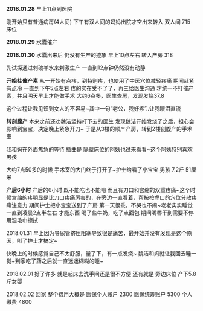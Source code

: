 **2018.01.28** 早上11点到医院

刚开始只有普通病房(4人间) 下午有双人间的妈妈出院才空出来转入 双人间 715 床位

**2018.01.29**
水囊催产

**2018.01.30**
水囊出来后 仍没有生产的迹象
早上10点左右 转入产房 318

先试探通过刺破羊水来刺激生产 一直到12点钟仍然没有动静

**开始挂催产素**
从一开始有点疼，到特别疼，也使用了中医穴位减轻疼痛
期间赶紧有点冷
一直到下午5点左右 疼的实在受不了了，再三给医生沟通 才统一不打催产素，并且明天早上才能做手术
大约6点多，医生查房，发现发烧37.8

这个过程让我见识到女人的不容易~其中一句“老公，我好疼”..让我眼泪直流

**转剖腹产**
本来之前还劝魏洁坚持打下去的医生 发现魏洁开始发烧了之后，担心会影响到宝宝，决定晚上紧急开刀~ 于是从3楼的顺产产房，转到2楼剖腹产的手术室

我和妈在外面焦急的等待 插曲是 隔壁床位的阿姨也过来看看~这个阿姨特别喜欢男孩

大约7点50多的时候 手术室的大门终于打开了~护士给看了小宝宝 男孩 7.2斤 51厘米

**产后6小时**
产后的6小时 既不能吃也不能喝 而且有刀口和宫缩的双重疼痛~这个时候宫缩的疼明显是比刀口疼痛厉害的，在旁边一直看着，帮按按虎口的穴位分散疼痛注意力  期间护士把小宝宝送到了产房  第一天很乖，不哭也不闹~老老实实睡觉
一直到凌晨2点半左右 才能东西 喝了些牛奶，吃了点面包 期间嘴唇干到需要不停用湿毛巾擦拭

2018.01.31
早上因为导尿管挤压阻塞导致很是痛苦，最开始并没有发现是这个原因，叫了护士才搞定~

快晚上的时候感觉自己不太舒服，量了下，有一点发烧~
魏洁和妈就让我回去睡一觉~到家吃了药之后就一直迷迷糊糊的睡~

2018.02.01
好了许多  就是起床去洗手间还是很不方便 还有就是 旁边床位 产下5.8斤女婴



2018.02.02
回家
整个费用大概是
医保个人账户 2300
医保统筹账户 5300
个人缴费    4800
